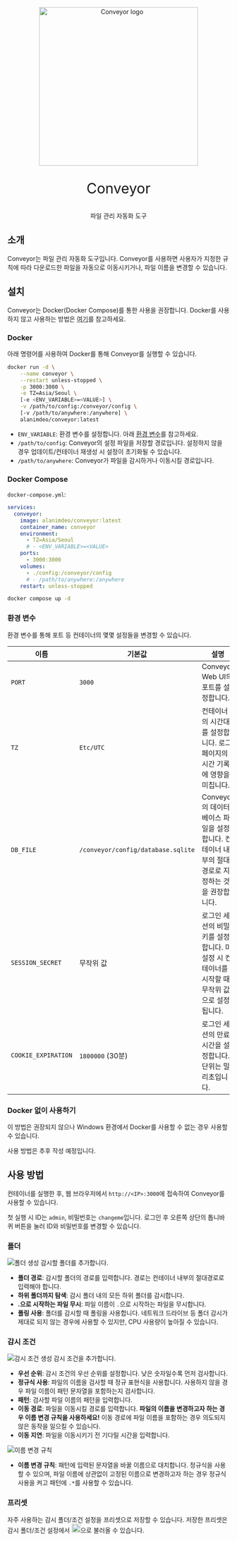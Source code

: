 <p align="center">
  <img src="./frontend/public/logo.svg" width="360" alt="Conveyor logo" />
</p>
<p align="center" style="font-size: 2rem;">Conveyor</p>
<p align="center">파일 관리 자동화 도구</p>

## 소개

Conveyor는 파일 관리 자동화 도구입니다. Conveyor를 사용하면 사용자가 지정한 규칙에 따라 다운로드한 파일을 자동으로 이동시키거나, 파일 이름을 변경할 수 있습니다.

## 설치

Conveyor는 Docker(Docker Compose)를 통한 사용을 권장합니다. Docker를 사용하지 않고 사용하는 방법은 [여기](#docker-없이-사용하기)를 참고하세요.

### Docker

아래 명령어를 사용하여 Docker를 통해 Conveyor를 실행할 수 있습니다.

```bash
docker run -d \
    --name conveyor \
    --restart unless-stopped \
    -p 3000:3000 \
    -e TZ=Asia/Seoul \
    [-e <ENV_VARIABLE>=<VALUE>] \
    -v /path/to/config:/conveyor/config \
    [-v /path/to/anywhere:/anywhere] \
    alanimdeo/conveyor:latest
```

- `ENV_VARIABLE`: 환경 변수를 설정합니다. 아래 [환경 변수](#환경-변수)를 참고하세요.
- `/path/to/config`: Conveyor의 설정 파일을 저장할 경로입니다. 설정하지 않을 경우 업데이트/컨테이너 재생성 시 설정이 초기화될 수 있습니다.
- `/path/to/anywhere`: Conveyor가 파일을 감시하거나 이동시킬 경로입니다.

### Docker Compose

`docker-compose.yml`:

```yaml
services:
  conveyor:
    image: alanimdeo/conveyor:latest
    container_name: conveyor
    environment:
      - TZ=Asia/Seoul
      # - <ENV_VARIABLE>=<VALUE>
    ports:
      - 3000:3000
    volumes:
      - ./config:/conveyor/config
      # - /path/to/anywhere:/anywhere
    restart: unless-stopped
```

```bash
docker compose up -d
```

### 환경 변수

환경 변수를 통해 포트 등 컨테이너의 몇몇 설정들을 변경할 수 있습니다.

| 이름                | 기본값                             | 설명                                                                                            |
| ------------------- | ---------------------------------- | ----------------------------------------------------------------------------------------------- |
| `PORT`              | `3000`                             | Conveyor Web UI의 포트를 설정합니다.                                                            |
| `TZ`                | `Etc/UTC`                          | 컨테이너의 시간대를 설정합니다. 로그 페이지의 시간 기록에 영향을 미칩니다.                      |
| `DB_FILE`           | `/conveyor/config/database.sqlite` | Conveyor의 데이터베이스 파일을 설정합니다. 컨테이너 내부의 절대경로로 지정하는 것을 권장합니다. |
| `SESSION_SECRET`    | 무작위 값                          | 로그인 세션의 비밀 키를 설정합니다. 미설정 시 컨테이너를 시작할 때 무작위 값으로 설정됩니다.    |
| `COOKIE_EXPIRATION` | `1800000` (30분)                   | 로그인 세션의 만료 시간을 설정합니다. 단위는 밀리초입니다.                                      |

### Docker 없이 사용하기

이 방법은 권장되지 않으나 Windows 환경에서 Docker를 사용할 수 없는 경우 사용할 수 있습니다.

사용 방법은 추후 작성 예정입니다.

## 사용 방법

컨테이너를 실행한 후, 웹 브라우저에서 `http://<IP>:3000`에 접속하여 Conveyor를 사용할 수 있습니다.

첫 실행 시 ID는 `admin`, 비밀번호는 `changeme`입니다. 로그인 후 오른쪽 상단의 톱니바퀴 버튼을 눌러 ID와 비밀번호를 변경할 수 있습니다.

### 폴더

![폴더 생성](./static/watch-folder.png)
감시할 폴더를 추가합니다.

- **폴더 경로**: 감시할 폴더의 경로를 입력합니다. 경로는 컨테이너 내부의 절대경로로 입력해야 합니다.
- **하위 폴더까지 탐색**: 감시 폴더 내의 모든 하위 폴더를 감시합니다.
- **.으로 시작하는 파일 무시**: 파일 이름이 `.`으로 시작하는 파일을 무시합니다.
- **폴링 사용**: 폴더를 감시할 때 폴링을 사용합니다. 네트워크 드라이브 등 폴더 감시가 제대로 되지 않는 경우에 사용할 수 있지만, CPU 사용량이 높아질 수 있습니다.

### 감시 조건

![감시 조건 생성](./static/watch-condition.png)
감시 조건을 추가합니다.

- **우선 순위**: 감시 조건의 우선 순위를 설정합니다. 낮은 숫자일수록 먼저 검사합니다.
- **정규식 사용**: 파일의 이름을 검사할 때 정규 표현식을 사용합니다. 사용하지 않을 경우 파일 이름이 패턴 문자열을 포함하는지 검사합니다.
- **패턴**: 검사할 파일 이름의 패턴을 입력합니다.
- **이동 경로**: 파일을 이동시킬 경로를 입력합니다. **파일의 이름을 변경하고자 하는 경우 이름 변경 규칙을 사용하세요!** 이동 경로에 파일 이름을 포함하는 경우 의도되지 않은 동작을 일으킬 수 있습니다.
- **이동 지연**: 파일을 이동시키기 전 기다릴 시간을 입력합니다.

![이름 변경 규칙](./static/watch-condition-rename-pattern.png)

- **이름 변경 규칙**: 패턴에 입력된 문자열을 바꿀 이름으로 대치합니다. 정규식을 사용할 수 있으며, 파일 이름에 상관없이 고정된 이름으로 변경하고자 하는 경우 정규식 사용을 켜고 패턴에 `.*`를 사용할 수 있습니다.

### 프리셋

자주 사용하는 감시 폴더/조건 설정을 프리셋으로 저장할 수 있습니다. 저장한 프리셋은 감시 폴더/조건 설정에서 <img src="./static/preset-button.png" height="20px" alt="프리셋 버튼" />으로 불러올 수 있습니다.
